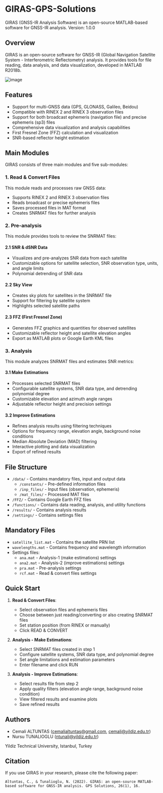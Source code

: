 # GIRAS-GPS-Solutions
GIRAS (GNSS-IR Analysis Software) is an open-source MATLAB-based software for GNSS-IR analysis.
Version: 1.0.0

## Overview
GIRAS is an open-source software for GNSS-IR (Global Navigation Satellite System - Interferometric Reflectometry) analysis. It provides tools for file reading, data analysis, and data visualization, developed in MATLAB R2018b.

![image](https://github.com/user-attachments/assets/2172b54d-77a0-4d09-bbd1-33f3c7b365a6)


## Features
- Support for multi-GNSS data (GPS, GLONASS, Galileo, Beidou)
- Compatible with RINEX 2 and RINEX 3 observation files
- Support for both broadcast ephemeris (navigation file) and precise ephemeris (sp3) files
- Comprehensive data visualization and analysis capabilities
- First Fresnel Zone (FFZ) calculation and visualization
- SNR-based reflector height estimation

## Main Modules
GIRAS consists of three main modules and five sub-modules:

### 1. Read & Convert Files
This module reads and processes raw GNSS data:
- Supports RINEX 2 and RINEX 3 observation files
- Reads broadcast or precise ephemeris files
- Saves processed files in MAT format
- Creates SNRMAT files for further analysis

### 2. Pre-analysis
This module provides tools to review the SNRMAT files:

#### 2.1 SNR & dSNR Data
- Visualizes and pre-analyzes SNR data from each satellite
- Customizable options for satellite selection, SNR observation type, units, and angle limits
- Polynomial detrending of SNR data

#### 2.2 Sky View
- Creates sky plots for satellites in the SNRMAT file
- Support for filtering by satellite system
- Highlights selected satellite paths

#### 2.3 FFZ (First Fresnel Zone)
- Generates FFZ graphics and quantities for observed satellites
- Customizable reflector height and satellite elevation angles
- Export as MATLAB plots or Google Earth KML files

### 3. Analysis
This module analyzes SNRMAT files and estimates SNR metrics:

#### 3.1 Make Estimations
- Processes selected SNRMAT files
- Configurable satellite systems, SNR data type, and detrending polynomial degree
- Customizable elevation and azimuth angle ranges
- Adjustable reflector height and precision settings

#### 3.2 Improve Estimations
- Refines analysis results using filtering techniques
- Options for frequency range, elevation angle, background noise conditions
- Median Absolute Deviation (MAD) filtering
- Interactive plotting and data visualization
- Export of refined results

## File Structure
- `/data/` - Contains mandatory files, input and output data
  - `/constants/` - Pre-defined information files
  - `/inp_files/` - Input files (observation, ephemeris)
  - `/mat_files/` - Processed MAT files
- `/FFZ/` - Contains Google Earth FFZ files
- `/functions/` - Contains data reading, analysis, and utility functions
- `/results/` - Contains analysis results
- `/settings/` - Contains settings files

## Mandatory Files
- `satellite_list.mat` - Contains the satellite PRN list
- `wavelengths.mat` - Contains frequency and wavelength information
- Settings files:
  - `ana.mat` - Analysis-1 (make estimations) settings
  - `ana2.mat` - Analysis-2 (improve estimations) settings
  - `pra.mat` - Pre-analysis settings
  - `rcf.mat` - Read & convert files settings

## Quick Start
1. **Read & Convert Files**:
   - Select observation files and ephemeris files
   - Choose between just reading/converting or also creating SNRMAT files
   - Set station position (from RINEX or manually)
   - Click READ & CONVERT

2. **Analysis - Make Estimations**:
   - Select SNRMAT files created in step 1
   - Configure satellite systems, SNR data type, and polynomial degree
   - Set angle limitations and estimation parameters
   - Enter filename and click RUN

3. **Analysis - Improve Estimations**:
   - Select results file from step 2
   - Apply quality filters (elevation angle range, background noise condition)
   - View filtered results and examine plots
   - Save refined results

## Authors
- Cemali ALTUNTAS (cemalialtuntas@gmail.com, cemali@yildiz.edu.tr)
- Nursu TUNALIOGLU (ntunali@yildiz.edu.tr)

Yildiz Technical University, Istanbul, Turkey

## Citation
If you use GIRAS in your research, please cite the following paper:

```
Altuntas, C., & Tunalioglu, N. (2022). GIRAS: an open-source MATLAB-based software for GNSS-IR analysis. GPS Solutions, 26(1), 16.
```
